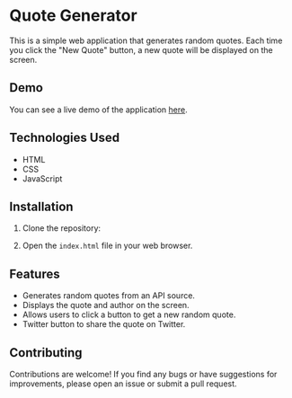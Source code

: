 
# Quote Generator

This is a simple web application that generates random quotes. Each time you click the "New Quote" button, a new quote will be displayed on the screen.

## Demo

You can see a live demo of the application [here](<https://danishmuaazkhan.github.io/Quote-Genrator/>).

## Technologies Used

- HTML
- CSS
- JavaScript

## Installation

1. Clone the repository:


2. Open the `index.html` file in your web browser.

## Features

- Generates random quotes from an API source.
- Displays the quote and author on the screen.
- Allows users to click a button to get a new random quote.
- Twitter button to share the quote on Twitter.

## Contributing

Contributions are welcome! If you find any bugs or have suggestions for improvements, please open an issue or submit a pull request.


